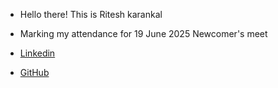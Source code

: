 - Hello there! This is Ritesh karankal
- Marking my attendance for 19 June 2025 Newcomer's meet

- [Linkedin](https://www.linkedin.com/in/riteshkarankal/)
- [GitHub](https://github.com/ritesh-karankal)
